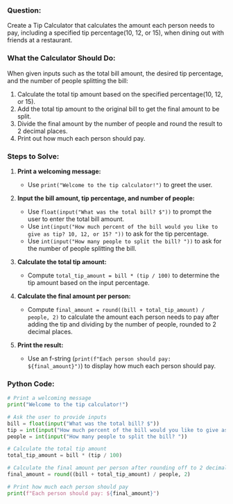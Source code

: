 ### Question:

Create a Tip Calculator that calculates the amount each person needs to pay, including a specified tip percentage(10, 12, or 15), when dining out with friends at a restaurant.

### What the Calculator Should Do:

When given inputs such as the total bill amount, the desired tip percentage, and the number of people splitting the bill:
1. Calculate the total tip amount based on the specified percentage(10, 12, or 15).
2. Add the total tip amount to the original bill to get the final amount to be split.
3. Divide the final amount by the number of people and round the result to 2 decimal places.
4. Print out how much each person should pay.

### Steps to Solve:

1. **Print a welcoming message:**
   - Use `print("Welcome to the tip calculator!")` to greet the user.

2. **Input the bill amount, tip percentage, and number of people:**
   - Use `float(input("What was the total bill? $"))` to prompt the user to enter the total bill amount.
   - Use `int(input("How much percent of the bill would you like to give as tip? 10, 12, or 15? "))` to ask for the tip percentage.
   - Use `int(input("How many people to split the bill? "))` to ask for the number of people splitting the bill.

3. **Calculate the total tip amount:**
   - Compute `total_tip_amount = bill * (tip / 100)` to determine the tip amount based on the input percentage.

4. **Calculate the final amount per person:**
   - Compute `final_amount = round((bill + total_tip_amount) / people, 2)` to calculate the amount each person needs to pay after adding the tip and dividing by the number of people, rounded to 2 decimal places.

5. **Print the result:**
   - Use an f-string (`print(f"Each person should pay: ${final_amount}")`) to display how much each person should pay.

### Python Code:

```python
# Print a welcoming message
print("Welcome to the tip calculator!")

# Ask the user to provide inputs
bill = float(input("What was the total bill? $"))
tip = int(input("How much percent of the bill would you like to give as tip? 10, 12, or 15? "))
people = int(input("How many people to split the bill? "))

# Calculate the total tip amount
total_tip_amount = bill * (tip / 100)

# Calculate the final amount per person after rounding off to 2 decimal places
final_amount = round((bill + total_tip_amount) / people, 2)

# Print how much each person should pay
print(f"Each person should pay: ${final_amount}")
